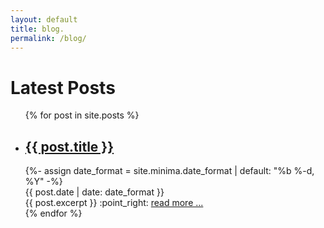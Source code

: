 ```yaml
---
layout: default
title: blog.
permalink: /blog/
---
```


<h1>Latest Posts</h1>

<ul class="no-bullets">
	{% for post in site.posts %}
	  <li>
	  	<h2><a href="{{ post.url }}">{{ post.title }}</a></h2>
	  	{%- assign date_format = site.minima.date_format | default: "%b %-d, %Y" -%}
	  	<div class="post-excerpt">
	  		<span class="post-meta">{{ post.date | date: date_format }}</span>
	  		<div class="content">
	  			{{ post.excerpt }}
	  			:point_right: <a href="{{ post.url }}">read more ...</a>
	  		</div>
	  	</div>
	  </li>
	{% endfor %}
</ul>